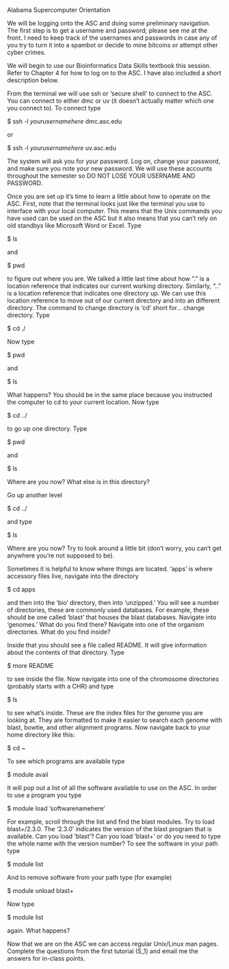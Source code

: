 Alabama Supercomputer Orientation

We will be logging onto the ASC and doing some preliminary navigation. The first step is to get a username and password; please see me at the front. I need to keep track of the usernames and passwords in case any of you try to turn it into a spambot or decide to mine bitcoins or attempt other cyber crimes. 

We will begin to use our Bioinformatics Data Skills textbook this session. Refer to Chapter 4 for how to log on to the ASC. I have also included a short description below.

From the terminal we will use ssh or ‘secure shell’ to connect to the ASC. You can connect to either dmc or uv (it doesn’t actually matter which one you connect to). To connect type

$ ssh -l *yourusernamehere* dmc.asc.edu

or 

$ ssh -l *yourusernamehere* uv.asc.edu

The system will ask you for your password. Log on, change your password, and make sure you note your new password. We will use these accounts throughout the semester so DO NOT LOSE YOUR USERNAME AND PASSWORD. 

Once you are set up it’s time to learn a little about how to operate on the ASC. First, note that the terminal looks just like the terminal you use to interface with your local computer. This means that the Unix commands you have used can be used on the ASC but it also means that you can’t rely on old standbys like Microsoft Word or Excel. Type

$ ls

and 

$ pwd

to figure out where you are. We talked a little last time about how “.” is a location reference that indicates our current working directory. Similarly, “..” is a location reference that indicates one directory up. We can use this location reference to move out of our current directory and into an different directory. The command to change directory is ‘cd’ short for… change directory. Type

$ cd ./

Now type 

$ pwd

and 

$ ls

What happens? You should be in the same place because you instructed the computer to cd to your current location. Now type

$ cd ../

to go up one directory. Type

$ pwd

and

$ ls

Where are you now? What else is in this directory?

Go up another level

$ cd ../

and type 

$ ls

Where are you now? Try to look around a little bit (don’t worry, you can’t get anywhere you’re not supposed to be).

Sometimes it is helpful to know where things are located. ‘apps’ is where accessory files live, navigate into the directory

$ cd apps

and then into the ‘bio’ directory, then into ‘unzipped.’ You will see a number of directories, these are commonly used databases. For example, these should be one called ‘blast’ that houses the blast databases. Navigate into ‘genomes.’ What do you find there? Navigate into one of the organism directories. What do you find inside? 

Inside that you should see a file called README. It will give information about the contents of that directory. Type

$ more README

to see inside the file. Now navigate into one of the chromosome directories (probably starts with a CHR) and type

$ ls

to see what’s inside. These are the index files for the genome you are looking at. They are formatted to make it easier to search each genome with blast, bowtie, and other alignment programs. Now navigate back to your home directory like this:

$ cd ~

To see which programs are available type

$ module avail

It will pop out a list of all the software available to use on the ASC. In order to use a program you type 

$ module load ‘softwarenamehere’

For example, scroll through the list and find the blast modules. Try to load blast+/2.3.0. The ‘2.3.0’ indicates the version of the blast program that is available. Can you load ‘blast’? Can you load ‘blast+’ or do you need to type the whole name with the version number? To see the software in your path type

$ module list

And to remove software from your path type (for example)

$ module unload blast+

Now type 

$ module list

again. What happens?

Now that we are on the ASC we can access regular Unix/Linux man pages. Complete the questions from the first tutorial (S_1) and email me the answers for in-class points. 



